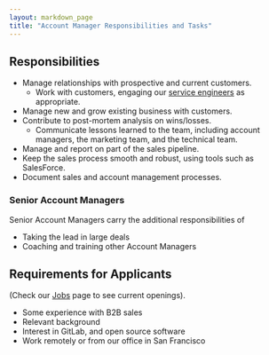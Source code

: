 ```yaml
---
layout: markdown_page
title: "Account Manager Responsibilities and Tasks"
---
```



## Responsibilities

* Manage relationships with prospective and current customers.
   * Work with customers, engaging our [service engineers](https://about.gitlab.com/jobs/service-engineer) as appropriate.
* Manage new and grow existing business with customers.
* Contribute to post-mortem analysis on wins/losses.
   * Communicate lessons learned to the team, including account managers, the marketing team, and the technical team.
* Manage and report on part of the sales pipeline.
* Keep the sales process smooth and robust, using tools such as SalesForce.
* Document sales and account management processes.
 
### Senior Account Managers
Senior Account Managers carry the additional responsibilities of
* Taking the lead in large deals
* Coaching and training other Account Managers
   
   
## Requirements for Applicants
(Check our [Jobs](https://about.gitlab.com/jobs/) page to see current openings).

* Some experience with B2B sales
* Relevant background
* Interest in GitLab, and open source software
* Work remotely or from our office in San Francisco